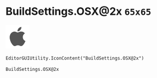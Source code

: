 # BuildSettings.OSX@2x `65x65`
<img src="/img/BuildSettings.OSX@2x.png" width=65 height=65>

``` CSharp
EditorGUIUtility.IconContent("BuildSettings.OSX@2x")
```
```
BuildSettings.OSX@2x
```
